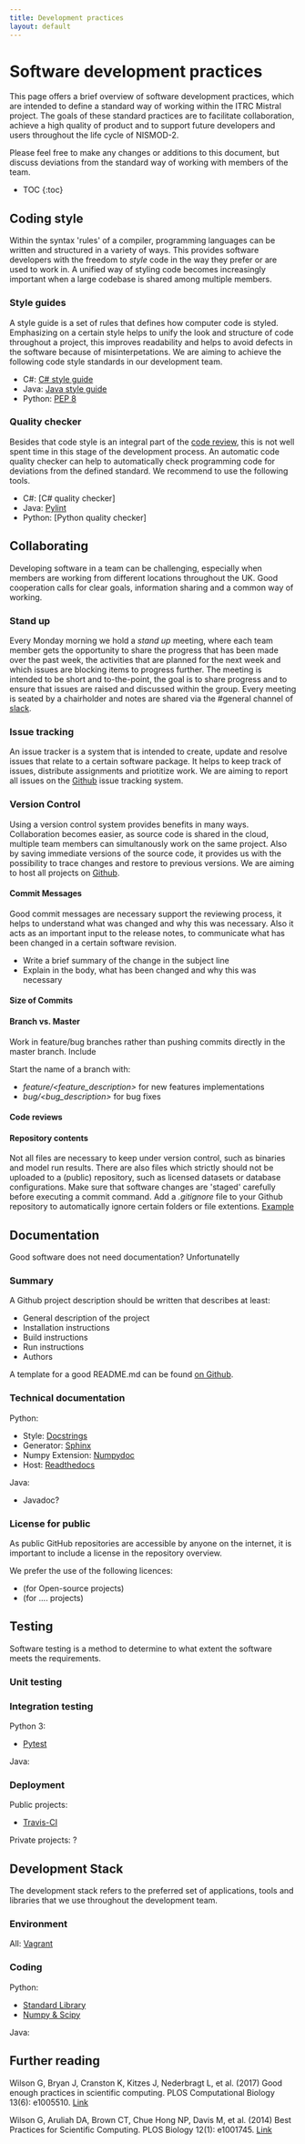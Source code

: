 ```yaml
---
title: Development practices
layout: default
---
```


# Software development practices
This page offers a brief overview of software development practices, which are intended to define a standard way of working within the ITRC Mistral project. The goals of these standard practices are to facilitate collaboration, achieve a high quality of product and to support future developers and users throughout the life cycle of NISMOD-2.

Please feel free to make any changes or additions to this document, but discuss deviations from the standard way of working with members of the team.

* TOC
{:toc}

## Coding style
Within the syntax 'rules' of a compiler, programming languages can be written and structured in a variety of ways. This provides software developers with the freedom to *style* code in the way they prefer or are used to work in. A unified way of styling code becomes increasingly important when a large codebase is shared among multiple members.

### Style guides
A style guide is a set of rules that defines how computer code is styled. Emphasizing on a certain style helps to unify the look and structure of code throughout a project, this improves readability and helps to avoid defects in the software because of misinterpetations. We are aiming to achieve the following code style standards in our development team.

* C#: [C# style guide]()
* Java: [Java style guide]()
* Python: [PEP 8](www.python.org/dev/peps/pep-0008)

### Quality checker
Besides that code style is an integral part of the [code review](#review), this is not well spent time in this stage of the development process. An automatic code quality checker can help to automatically check programming code for deviations from the defined standard. We recommend to use the following tools.

* C#: [C# quality checker]
* Java: [Pylint](www.pylint.org)
* Python: [Python quality checker]

## Collaborating
Developing software in a team can be challenging, especially when members are working from different locations throughout the UK. Good cooperation calls for clear goals, information sharing and a common way of working. 

### Stand up
Every Monday morning we hold a *stand up* meeting, where each team member gets the opportunity to share the progress that has been made over the past week, the activities that are planned for the next week and which issues are blocking items to progress further. The meeting is intended to be short and to-the-point, the goal is to share progress and to ensure that issues are raised and discussed within the group. Every meeting is seated by a chairholder and notes are shared via the #general channel of [slack](http://nismod.slack.com/).

### Issue tracking
An issue tracker is a system that is intended to create, update and resolve issues that relate to a certain software package. It helps to keep track of issues, distribute assignments and priotitize work. We are aiming to report all issues on the [Github](www.github.com) issue tracking system.

### Version Control
Using a version control system provides benefits in many ways. Collaboration becomes easier, as source code is shared in the cloud, multiple team members can simultanously work on the same project. Also by saving immediate versions of the source code, it provides us with the possibility to trace changes and restore to previous versions. We are aiming to host all projects on [Github](www.github.com).

#### Commit Messages
Good commit messages are necessary support the reviewing process, it helps to understand what was changed and why this was necessary. Also it acts as an important input to the release notes, to communicate what has been changed in a certain software revision.

* Write a brief summary of the change in the subject line
* Explain in the body, what has been changed and why this was necessary

#### Size of Commits

#### Branch vs. Master
Work in feature/bug branches rather than pushing commits directly in the master branch. Include 

Start the name of a branch with:
* *feature/<feature_description>* for new features implementations
* *bug/<bug_description>* for bug fixes

#### Code reviews<a name="review"></a>

#### Repository contents
Not all files are necessary to keep under version control, such as binaries and model run results. There are also files which strictly should not be uploaded to a (public) repository, such as licensed datasets or database configurations. Make sure that software changes are 'staged' carefully before executing a commit command. Add a *.gitignore* file to your Github repository to automatically ignore certain folders or file extentions. [Example](https://github.com/nismod/smif/blob/master/.gitignore)

## Documentation
Good software does not need documentation? Unfortunatelly 


### Summary
A Github project description should be written that describes at least:

* General description of the project
* Installation instructions
* Build instructions
* Run instructions
* Authors

A template for a good README.md can be found [on Github](https://gist.github.com/PurpleBooth/109311bb0361f32d87a2).

### Technical documentation


Python:
* Style: [Docstrings](www.python.org/dev/peps/pep-0257/)
* Generator: [Sphinx](www.sphinx-doc.org)
* Numpy Extension: [Numpydoc](http://pypi.python.org/pypi/numpydoc?)
* Host: [Readthedocs](http://readthedocs.org)

Java: 
* Javadoc?

### License for public
As public GitHub repositories are accessible by anyone on the internet, it is important to include a license in the repository overview. 

We prefer the use of the following licences:
* (for Open-source projects)
* (for .... projects)

## Testing
Software testing is a method to determine to what extent the software meets the requirements. 
### Unit testing

### Integration testing

Python 3: 
* [Pytest](www.pytest.org)

Java:

### Deployment

Public projects: 
* [Travis-CI](www.travis-ci.com)

Private projects: ?


## Development Stack
The development stack refers to the preferred set of applications, tools and libraries that we use throughout the development team.

### Environment
All: [Vagrant](www.vagrantup.com)

### Coding 
Python: 
* [Standard Library](https://docs.python.org/3/library/index.html)
* [Numpy & Scipy](https://docs.scipy.org/doc/)

Java:

## Further reading

Wilson G, Bryan J, Cranston K, Kitzes J, Nederbragt L, et al. (2017) Good enough practices in scientific computing. PLOS Computational Biology 13(6): e1005510. [Link](https://doi.org/10.1371/journal.pcbi.1005510)

Wilson G, Aruliah DA, Brown CT, Chue Hong NP, Davis M, et al. (2014) Best Practices for Scientific Computing. PLOS Biology 12(1): e1001745. [Link](https://doi.org/10.1371/journal.pbio.1001745)
